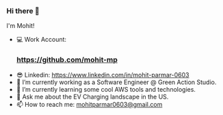 ### Hi there 👋

I'm Mohit!

- 💻 Work Account:
  ### https://github.com/mohit-mp
- 😎 Linkedin: https://www.linkedin.com/in/mohit-parmar-0603
- 🔭 I’m currently working as a Software Engineer @ Green Action Studio.
- 🌱 I’m currently learning some cool AWS tools and technologies.
- 💬 Ask me about the EV Charging landscape in the US.
- 📫 How to reach me: mohitparmar0603@gmail.com
